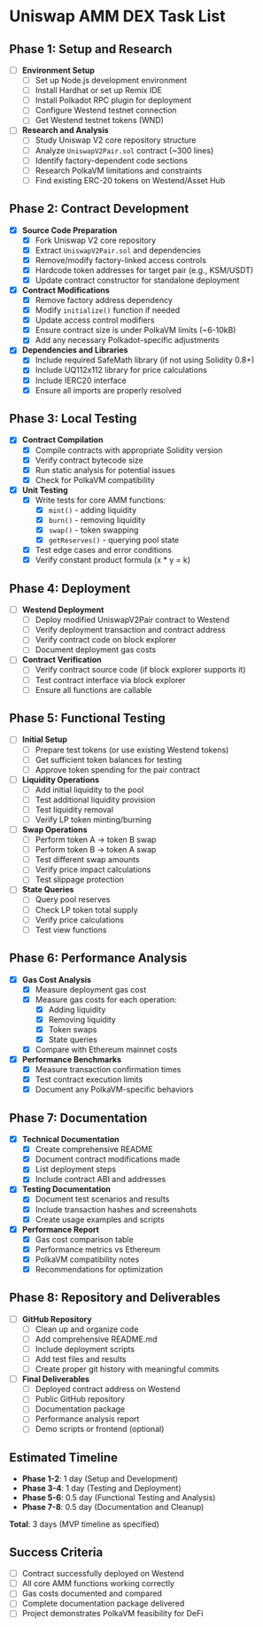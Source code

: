 # Uniswap AMM DEX Task List

## Phase 1: Setup and Research
- [ ] **Environment Setup**
  - [ ] Set up Node.js development environment
  - [ ] Install Hardhat or set up Remix IDE
  - [ ] Install Polkadot RPC plugin for deployment
  - [ ] Configure Westend testnet connection
  - [ ] Get Westend testnet tokens (WND)

- [ ] **Research and Analysis**
  - [ ] Study Uniswap V2 core repository structure
  - [ ] Analyze `UniswapV2Pair.sol` contract (~300 lines)
  - [ ] Identify factory-dependent code sections
  - [ ] Research PolkaVM limitations and constraints
  - [ ] Find existing ERC-20 tokens on Westend/Asset Hub

## Phase 2: Contract Development
- [x] **Source Code Preparation**
  - [x] Fork Uniswap V2 core repository
  - [x] Extract `UniswapV2Pair.sol` and dependencies
  - [x] Remove/modify factory-linked access controls
  - [x] Hardcode token addresses for target pair (e.g., KSM/USDT)
  - [x] Update contract constructor for standalone deployment

- [x] **Contract Modifications**
  - [x] Remove factory address dependency
  - [x] Modify `initialize()` function if needed
  - [x] Update access control modifiers
  - [x] Ensure contract size is under PolkaVM limits (~6-10kB)
  - [x] Add any necessary Polkadot-specific adjustments

- [x] **Dependencies and Libraries**
  - [x] Include required SafeMath library (if not using Solidity 0.8+)
  - [x] Include UQ112x112 library for price calculations
  - [x] Include IERC20 interface
  - [x] Ensure all imports are properly resolved

## Phase 3: Local Testing
- [x] **Contract Compilation**
  - [x] Compile contracts with appropriate Solidity version
  - [x] Verify contract bytecode size
  - [x] Run static analysis for potential issues
  - [x] Check for PolkaVM compatibility

- [x] **Unit Testing**
  - [x] Write tests for core AMM functions:
    - [x] `mint()` - adding liquidity
    - [x] `burn()` - removing liquidity
    - [x] `swap()` - token swapping
    - [x] `getReserves()` - querying pool state
  - [x] Test edge cases and error conditions
  - [x] Verify constant product formula (x * y = k)

## Phase 4: Deployment
- [ ] **Westend Deployment**
  - [ ] Deploy modified UniswapV2Pair contract to Westend
  - [ ] Verify deployment transaction and contract address
  - [ ] Verify contract code on block explorer
  - [ ] Document deployment gas costs

- [ ] **Contract Verification**
  - [ ] Verify contract source code (if block explorer supports it)
  - [ ] Test contract interface via block explorer
  - [ ] Ensure all functions are callable

## Phase 5: Functional Testing
- [ ] **Initial Setup**
  - [ ] Prepare test tokens (or use existing Westend tokens)
  - [ ] Get sufficient token balances for testing
  - [ ] Approve token spending for the pair contract

- [ ] **Liquidity Operations**
  - [ ] Add initial liquidity to the pool
  - [ ] Test additional liquidity provision
  - [ ] Test liquidity removal
  - [ ] Verify LP token minting/burning

- [ ] **Swap Operations**
  - [ ] Perform token A → token B swap
  - [ ] Perform token B → token A swap
  - [ ] Test different swap amounts
  - [ ] Verify price impact calculations
  - [ ] Test slippage protection

- [ ] **State Queries**
  - [ ] Query pool reserves
  - [ ] Check LP token total supply
  - [ ] Verify price calculations
  - [ ] Test view functions

## Phase 6: Performance Analysis
- [x] **Gas Cost Analysis**
  - [x] Measure deployment gas cost
  - [x] Measure gas costs for each operation:
    - [x] Adding liquidity
    - [x] Removing liquidity
    - [x] Token swaps
    - [x] State queries
  - [x] Compare with Ethereum mainnet costs

- [x] **Performance Benchmarks**
  - [x] Measure transaction confirmation times
  - [x] Test contract execution limits
  - [x] Document any PolkaVM-specific behaviors

## Phase 7: Documentation
- [x] **Technical Documentation**
  - [x] Create comprehensive README
  - [x] Document contract modifications made
  - [x] List deployment steps
  - [x] Include contract ABI and addresses

- [x] **Testing Documentation**
  - [x] Document test scenarios and results
  - [x] Include transaction hashes and screenshots
  - [x] Create usage examples and scripts

- [x] **Performance Report**
  - [x] Gas cost comparison table
  - [x] Performance metrics vs Ethereum
  - [x] PolkaVM compatibility notes
  - [x] Recommendations for optimization

## Phase 8: Repository and Deliverables
- [ ] **GitHub Repository**
  - [ ] Clean up and organize code
  - [ ] Add comprehensive README.md
  - [ ] Include deployment scripts
  - [ ] Add test files and results
  - [ ] Create proper git history with meaningful commits

- [ ] **Final Deliverables**
  - [ ] Deployed contract address on Westend
  - [ ] Public GitHub repository
  - [ ] Documentation package
  - [ ] Performance analysis report
  - [ ] Demo scripts or frontend (optional)

## Estimated Timeline
- **Phase 1-2**: 1 day (Setup and Development)
- **Phase 3-4**: 1 day (Testing and Deployment)
- **Phase 5-6**: 0.5 day (Functional Testing and Analysis)
- **Phase 7-8**: 0.5 day (Documentation and Cleanup)

**Total**: 3 days (MVP timeline as specified)

## Success Criteria
- [ ] Contract successfully deployed on Westend
- [ ] All core AMM functions working correctly
- [ ] Gas costs documented and compared
- [ ] Complete documentation package delivered
- [ ] Project demonstrates PolkaVM feasibility for DeFi